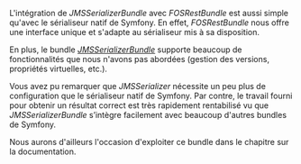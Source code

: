 L'intégration de *JMSSerializerBundle* avec *FOSRestBundle* est aussi simple qu'avec le sérialiseur natif de Symfony.
En effet, *FOSRestBundle* nous offre une interface unique et s'adapte au sérialiseur mis à sa disposition.

En plus, le bundle [*JMSSerializerBundle*](http://jmsyst.com/bundles/JMSSerializerBundle) supporte beaucoup de fonctionnalités que nous n'avons pas abordées (gestion des versions, propriétés virtuelles, etc.). 

Vous avez pu remarquer que *JMSSerializer* nécessite un peu plus de configuration que le sérialiseur natif de Symfony. Par contre, le travail fourni pour obtenir un résultat correct est très rapidement rentabilisé vu que *JMSSerializerBundle* s’intègre facilement avec beaucoup d'autres bundles de Symfony.

Nous aurons d'ailleurs l'occasion d'exploiter ce bundle dans le chapitre sur la documentation.